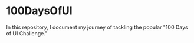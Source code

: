 # 100DaysOfUI
In this repository, I document my journey of tackling the popular "100 Days of UI Challenge."
